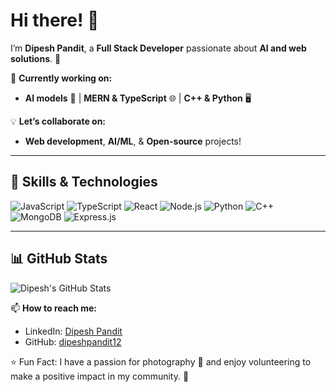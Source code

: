 # Hi there! 👋  

I’m **Dipesh Pandit**, a **Full Stack Developer** passionate about **AI and web solutions**. 🚀  

🌱 **Currently working on:**  
- **AI models** 🤖 | **MERN & TypeScript** 🌐 | **C++ & Python** 🖥️  

💡 **Let’s collaborate on:**  
- **Web development**, **AI/ML**, & **Open-source** projects!  


---

## 🚀 **Skills & Technologies**  
![JavaScript](https://img.shields.io/badge/-JavaScript-F7DF1E?style=flat&logo=javascript&logoColor=black)
![TypeScript](https://img.shields.io/badge/-TypeScript-007ACC?style=flat&logo=typescript&logoColor=white)
![React](https://img.shields.io/badge/-React-61DAFB?style=flat&logo=react&logoColor=black)
![Node.js](https://img.shields.io/badge/-Node.js-339933?style=flat&logo=node.js&logoColor=white)
![Python](https://img.shields.io/badge/-Python-3776AB?style=flat&logo=python&logoColor=white)
![C++](https://img.shields.io/badge/-C++-00599C?style=flat&logo=c%2B%2B&logoColor=white)
![MongoDB](https://img.shields.io/badge/-MongoDB-47A248?style=flat&logo=mongodb&logoColor=white)
![Express.js](https://img.shields.io/badge/-Express.js-000000?style=flat&logo=express&logoColor=white)

---

## 📊 **GitHub Stats**  

![Dipesh's GitHub Stats](https://github-readme-stats.vercel.app/api?username=dipeshpandit12&show_icons=true&theme=radical&hide_rank=true)



📫 **How to reach me:**  
   - LinkedIn: [Dipesh Pandit](https://linkedin.com/in/dipeshpandit12)  
   - GitHub: [dipeshpandit12](https://github.com/dipeshpandit12)  

⭐ Fun Fact: I have a passion for photography 📸 and enjoy volunteering to make a positive impact in my community. 🤝
